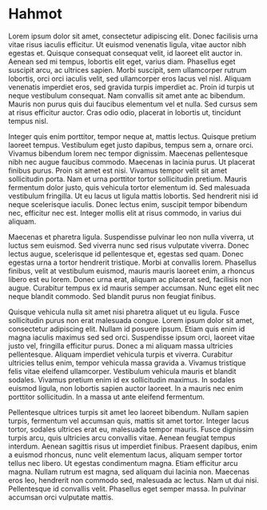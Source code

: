 # Hahmot

Lorem ipsum dolor sit amet, consectetur adipiscing elit. Donec facilisis urna vitae risus iaculis efficitur. Ut euismod venenatis ligula, vitae auctor nibh egestas et. Quisque consequat consequat velit, id laoreet elit auctor in. Aenean sed mi tempus, lobortis elit eget, varius diam. Phasellus eget suscipit arcu, ac ultrices sapien. Morbi suscipit, sem ullamcorper rutrum lobortis, orci orci iaculis velit, sed ullamcorper eros lacus vel nisl. Aliquam venenatis imperdiet eros, sed gravida turpis imperdiet ac. Proin id turpis ut neque vestibulum consequat. Nam convallis sit amet ante ac bibendum. Mauris non purus quis dui faucibus elementum vel et nulla. Sed cursus sem at risus efficitur auctor. Cras odio odio, placerat in lobortis ut, tincidunt tempus nisl.

Integer quis enim porttitor, tempor neque at, mattis lectus. Quisque pretium laoreet tempus. Vestibulum eget justo dapibus, tempus sem a, ornare orci. Vivamus bibendum lorem nec tempor dignissim. Maecenas pellentesque nibh nec augue faucibus commodo. Maecenas in lacinia purus. Ut placerat finibus purus. Proin sit amet est nisi. Vivamus tempor velit sit amet sollicitudin porta. Nam et urna porttitor tortor sollicitudin pretium. Mauris fermentum dolor justo, quis vehicula tortor elementum id. Sed malesuada vestibulum fringilla. Ut eu lacus ut ligula mattis lobortis. Sed hendrerit nisi id neque scelerisque iaculis. Donec lectus enim, suscipit tempor bibendum nec, efficitur nec est. Integer mollis elit at risus commodo, in varius dui aliquam.

Maecenas et pharetra ligula. Suspendisse pulvinar leo non nulla viverra, ut luctus sem euismod. Sed viverra nunc sed risus vulputate viverra. Donec lectus augue, scelerisque id pellentesque et, egestas sed quam. Donec egestas urna a tortor hendrerit tristique. Morbi at convallis lorem. Phasellus finibus, velit at vestibulum euismod, mauris mauris laoreet enim, a rhoncus libero est eu lorem. Donec urna erat, aliquam ac placerat sed, facilisis non augue. Curabitur tempus ex id mauris semper accumsan. Nunc eget elit nec neque blandit commodo. Sed blandit purus non feugiat finibus.

Quisque vehicula nulla sit amet nisi pharetra aliquet ut eu ligula. Fusce sollicitudin purus non erat malesuada congue. Lorem ipsum dolor sit amet, consectetur adipiscing elit. Nullam id posuere ipsum. Etiam quis enim id magna iaculis maximus sed sed orci. Suspendisse ipsum orci, laoreet vitae justo vel, fringilla efficitur purus. Donec a mi aliquam massa ultricies pellentesque. Aliquam imperdiet vehicula turpis et viverra. Curabitur ultricies tellus enim, tempor vehicula massa gravida a. Vivamus tristique felis vitae eleifend ullamcorper. Vestibulum vehicula mauris et blandit sodales. Vivamus pretium enim id ex sollicitudin maximus. In sodales euismod ligula, non lobortis sapien auctor laoreet. In a mauris nec enim porttitor sollicitudin. In a massa ut ante eleifend fermentum.

Pellentesque ultrices turpis sit amet leo laoreet bibendum. Nullam sapien turpis, fermentum vel accumsan quis, mattis sit amet tortor. Integer lacus tortor, sodales ultrices erat eu, malesuada tempor mauris. Fusce dignissim turpis arcu, quis ultricies arcu convallis vitae. Aenean feugiat tempus interdum. Aenean sagittis risus ut imperdiet finibus. Praesent dapibus, enim a euismod rhoncus, nunc velit elementum lacus, aliquam semper tortor tellus nec libero. Ut egestas condimentum magna. Etiam efficitur arcu magna. Nullam rutrum est magna, sed aliquam dui lacinia non. Maecenas eros leo, hendrerit non commodo sed, malesuada ac lectus. Nam ut dui nisi. Pellentesque id convallis velit. Phasellus eget semper massa. In pulvinar accumsan orci vulputate mattis.